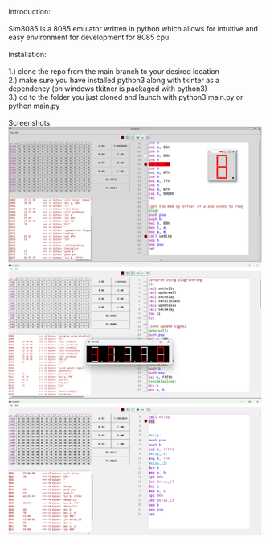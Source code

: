 Introduction:\
\
Sim8085 is a 8085 emulator written in python which allows for intuitive and easy environment for development for 8085 cpu.\
\
Installation:\
\
1.) clone the repo from the main branch to your desired location\
2.) make sure you have installed python3 along with tkinter as a dependency (on windows tkitner is packaged with python3)\
3.) cd to the folder you just cloned and launch with python3 main.py or python main.py\
\
Screenshots:\
![alt screenshot](https://github.com/rhishmapandey/Sim8085/blob/main/screenshots/Screenshot%202024-02-12%20211258.png)
![alt screenshot](https://github.com/rhishmapandey/Sim8085/blob/main/screenshots/Screenshot%202024-02-14%20144949.png)
![alt screenshot](https://github.com/rhishmapandey/Sim8085/blob/main/screenshots/Screenshot%202024-02-25%20214219.png)
